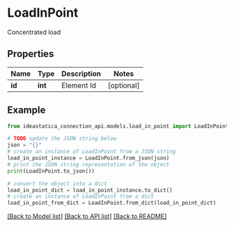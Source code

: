 # LoadInPoint

Concentrated load

## Properties

Name | Type | Description | Notes
------------ | ------------- | ------------- | -------------
**id** | **int** | Element Id | [optional] 

## Example

```python
from ideastatica_connection_api.models.load_in_point import LoadInPoint

# TODO update the JSON string below
json = "{}"
# create an instance of LoadInPoint from a JSON string
load_in_point_instance = LoadInPoint.from_json(json)
# print the JSON string representation of the object
print(LoadInPoint.to_json())

# convert the object into a dict
load_in_point_dict = load_in_point_instance.to_dict()
# create an instance of LoadInPoint from a dict
load_in_point_from_dict = LoadInPoint.from_dict(load_in_point_dict)
```
[[Back to Model list]](../README.md#documentation-for-models) [[Back to API list]](../README.md#documentation-for-api-endpoints) [[Back to README]](../README.md)


